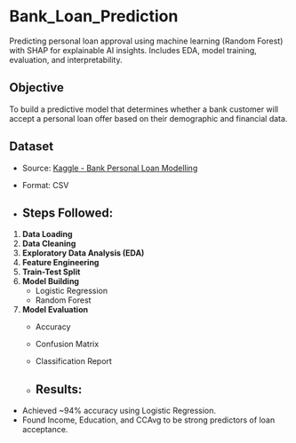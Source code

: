 # Bank_Loan_Prediction
Predicting personal loan approval using machine learning (Random Forest) with SHAP for explainable AI insights. Includes EDA, model training, evaluation, and interpretability.

## Objective
To build a predictive model that determines whether a bank customer will accept a personal loan offer based on their demographic and financial data.

## Dataset
- Source: [Kaggle - Bank Personal Loan Modelling](https://www.kaggle.com/datasets/itsmesunil/bank-loan-modelling)
- Format: CSV

- ## Steps Followed:
1. **Data Loading**
2. **Data Cleaning**
3. **Exploratory Data Analysis (EDA)**
4. **Feature Engineering**
5. **Train-Test Split**
6. **Model Building**
   - Logistic Regression
   - Random Forest
7. **Model Evaluation**
   - Accuracy
   - Confusion Matrix
   - Classification Report
  
   - ##  Results:
- Achieved ~94% accuracy using Logistic Regression.
- Found Income, Education, and CCAvg to be strong predictors of loan acceptance.
